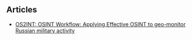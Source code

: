 ## Articles
* [OS2INT: OSINT Workflow: Applying Effective OSINT to geo-monitor Russian military activity](https://os2int.com/toolbox/applying-effective-osint-to-geo-monitor-russian-military-activity/)